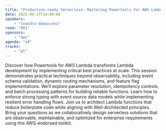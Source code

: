 ```yaml
---
title: "Production-ready Serverless: Mastering Powertools for AWS Lambda"
date: 2025-09-27T14:00:00
speakers:
    - "leandro-damascena"
room: "001"
sponsors:
    - "aws"
agenda: "s4"
tracks:
    - "pt"
---
```


Discover how Powertools for AWS Lambda transforms Lambda development by implementing critical best practices at scale. This session demonstrates practical techniques beyond observability, including event schema validation, dynamic routing mechanisms, and feature flag implementations. We’ll explore parameter resolution, idempotency controls, and batch processing patterns for building reliable functions. Learn how to enforce strong typing with event source data models while implementing resilient error handling flows. Join us to architect Lambda functions that reduce boilerplate code while aligning with Well-Architected principles. Bring your questions as we collaboratively design serverless solutions that are observable, maintainable, and optimized for enterprise requirements using this AWS-endorsed toolkit.